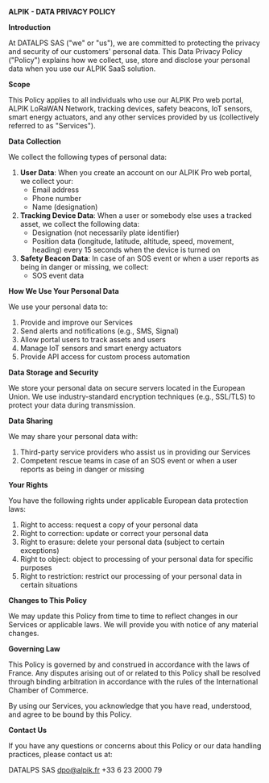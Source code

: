 **ALPIK - DATA PRIVACY POLICY**

**Introduction**

At DATALPS SAS ("we" or "us"), we are committed to protecting the privacy and security of our customers' personal data. This Data Privacy Policy ("Policy") explains how we collect, use, store and disclose your personal data when you use our ALPIK SaaS solution.

**Scope**

This Policy applies to all individuals who use our ALPIK Pro web portal, ALPIK LoRaWAN Network, tracking devices, safety beacons, IoT sensors, smart energy actuators, and any other services provided by us (collectively referred to as "Services").

**Data Collection**

We collect the following types of personal data:

1. **User Data**: When you create an account on our ALPIK Pro web portal, we collect your:
	* Email address
	* Phone number
	* Name (designation)
2. **Tracking Device Data**: When a user or somebody else uses a tracked asset, we collect the following data:
	* Designation (not necessarily plate identifier)
	* Position data (longitude, latitude, altitude, speed, movement, heading) every 15 seconds when the device is turned on
3. **Safety Beacon Data**: In case of an SOS event or when a user reports as being in danger or missing, we collect:
	* SOS event data

**How We Use Your Personal Data**

We use your personal data to:

1. Provide and improve our Services
2. Send alerts and notifications (e.g., SMS, Signal)
3. Allow portal users to track assets and users
4. Manage IoT sensors and smart energy actuators
5. Provide API access for custom process automation

**Data Storage and Security**

We store your personal data on secure servers located in the European Union. We use industry-standard encryption techniques (e.g., SSL/TLS) to protect your data during transmission.

**Data Sharing**

We may share your personal data with:

1. Third-party service providers who assist us in providing our Services
2. Competent rescue teams in case of an SOS event or when a user reports as being in danger or missing

**Your Rights**

You have the following rights under applicable European data protection laws:

1. Right to access: request a copy of your personal data
2. Right to correction: update or correct your personal data
3. Right to erasure: delete your personal data (subject to certain exceptions)
4. Right to object: object to processing of your personal data for specific purposes
5. Right to restriction: restrict our processing of your personal data in certain situations

**Changes to This Policy**

We may update this Policy from time to time to reflect changes in our Services or applicable laws. We will provide you with notice of any material changes.

**Governing Law**

This Policy is governed by and construed in accordance with the laws of France. Any disputes arising out of or related to this Policy shall be resolved through binding arbitration in accordance with the rules of the International Chamber of Commerce.

By using our Services, you acknowledge that you have read, understood, and agree to be bound by this Policy.

**Contact Us**

If you have any questions or concerns about this Policy or our data handling practices, please contact us at:

DATALPS SAS
dpo@alpik.fr
+33 6 23 2000 79
